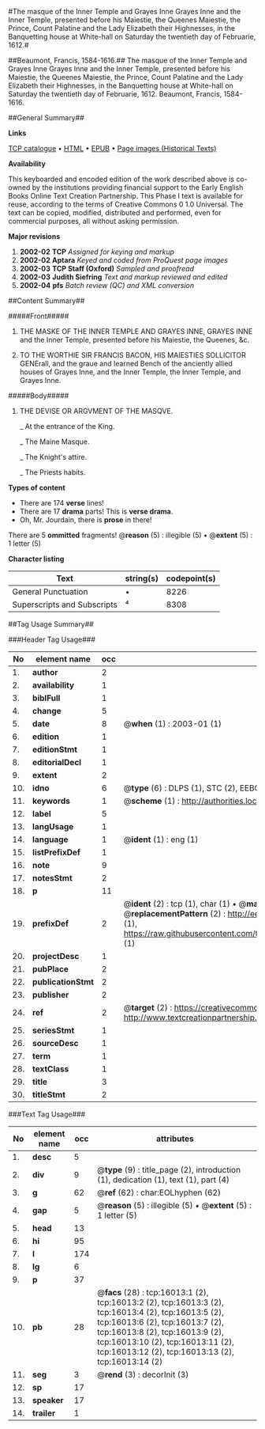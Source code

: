 #The masque of the Inner Temple and Grayes Inne Grayes Inne and the Inner Temple, presented before his Maiestie, the Queenes Maiestie, the Prince, Count Palatine and the Lady Elizabeth their Highnesses, in the Banquetting house at White-hall on Saturday the twentieth day of Februarie, 1612.#

##Beaumont, Francis, 1584-1616.##
The masque of the Inner Temple and Grayes Inne Grayes Inne and the Inner Temple, presented before his Maiestie, the Queenes Maiestie, the Prince, Count Palatine and the Lady Elizabeth their Highnesses, in the Banquetting house at White-hall on Saturday the twentieth day of Februarie, 1612.
Beaumont, Francis, 1584-1616.

##General Summary##

**Links**

[TCP catalogue](http://www.ota.ox.ac.uk/tcp/)  • 
[HTML](http://tei.it.ox.ac.uk/tcp/Texts-HTML/free/A06/A06150.html)  • 
[EPUB](http://tei.it.ox.ac.uk/tcp/Texts-EPUB/free/A06/A06150.epub) • 
[Page images (Historical Texts)](https://data.historicaltexts.jisc.ac.uk/view?pubId=eebo-99850786e&pageId=eebo-99850786e-16013-1)

**Availability**

This keyboarded and encoded edition of the
	       work described above is co-owned by the institutions
	       providing financial support to the Early English Books
	       Online Text Creation Partnership. This Phase I text is
	       available for reuse, according to the terms of Creative
	       Commons 0 1.0 Universal. The text can be copied,
	       modified, distributed and performed, even for
	       commercial purposes, all without asking permission.

**Major revisions**

1. __2002-02__ __TCP__ *Assigned for keying and markup*
1. __2002-02__ __Aptara__ *Keyed and coded from ProQuest page images*
1. __2002-03__ __TCP Staff (Oxford)__ *Sampled and proofread*
1. __2002-03__ __Judith Siefring__ *Text and markup reviewed and edited*
1. __2002-04__ __pfs__ *Batch review (QC) and XML conversion*

##Content Summary##

#####Front#####

1. THE MASKE OF
THE INNER TEMPLE AND
GRAYES INNE, GRAYES INNE
and the Inner Temple, presented before his
Maiestie, the Queenes, &c.

1. TO THE WORTHIE
SIR FRANCIS BACON, HIS MAIESTIES
SOLLICITOR GENErall,
and the graue and learned Bench of
the anciently allied houses of Grayes
Inne, and the Inner Temple, the Inner
Temple, and Grayes Inne.

#####Body#####

1. THE DEVISE OR
ARGVMENT OF THE
MASQVE.

    _ At the entrance of the King.

    _ The Maine Masque.

    _ The Knight's attire.

    _ The Priests habits.

**Types of content**

  * There are 174 **verse** lines!
  * There are 17 **drama** parts! This is **verse drama**.
  * Oh, Mr. Jourdain, there is **prose** in there!

There are 5 **ommitted** fragments! 
 @__reason__ (5) : illegible (5)  •  @__extent__ (5) : 1 letter (5)

**Character listing**


|Text|string(s)|codepoint(s)|
|---|---|---|
|General Punctuation|•|8226|
|Superscripts             and Subscripts|⁴|8308|

##Tag Usage Summary##

###Header Tag Usage###

|No|element name|occ|attributes|
|---|---|---|---|
|1.|__author__|2||
|2.|__availability__|1||
|3.|__biblFull__|1||
|4.|__change__|5||
|5.|__date__|8| @__when__ (1) : 2003-01 (1)|
|6.|__edition__|1||
|7.|__editionStmt__|1||
|8.|__editorialDecl__|1||
|9.|__extent__|2||
|10.|__idno__|6| @__type__ (6) : DLPS (1), STC (2), EEBO-CITATION (1), PROQUEST (1), VID (1)|
|11.|__keywords__|1| @__scheme__ (1) : http://authorities.loc.gov/ (1)|
|12.|__label__|5||
|13.|__langUsage__|1||
|14.|__language__|1| @__ident__ (1) : eng (1)|
|15.|__listPrefixDef__|1||
|16.|__note__|9||
|17.|__notesStmt__|2||
|18.|__p__|11||
|19.|__prefixDef__|2| @__ident__ (2) : tcp (1), char (1)  •  @__matchPattern__ (2) : ([0-9\-]+):([0-9IVX]+) (1), (.+) (1)  •  @__replacementPattern__ (2) : http://eebo.chadwyck.com/downloadtiff?vid=$1&page=$2 (1), https://raw.githubusercontent.com/textcreationpartnership/Texts/master/tcpchars.xml#$1 (1)|
|20.|__projectDesc__|1||
|21.|__pubPlace__|2||
|22.|__publicationStmt__|2||
|23.|__publisher__|2||
|24.|__ref__|2| @__target__ (2) : https://creativecommons.org/publicdomain/zero/1.0/ (1), http://www.textcreationpartnership.org/docs/. (1)|
|25.|__seriesStmt__|1||
|26.|__sourceDesc__|1||
|27.|__term__|1||
|28.|__textClass__|1||
|29.|__title__|3||
|30.|__titleStmt__|2||


###Text Tag Usage###

|No|element name|occ|attributes|
|---|---|---|---|
|1.|__desc__|5||
|2.|__div__|9| @__type__ (9) : title_page (2), introduction (1), dedication (1), text (1), part (4)|
|3.|__g__|62| @__ref__ (62) : char:EOLhyphen (62)|
|4.|__gap__|5| @__reason__ (5) : illegible (5)  •  @__extent__ (5) : 1 letter (5)|
|5.|__head__|13||
|6.|__hi__|95||
|7.|__l__|174||
|8.|__lg__|6||
|9.|__p__|37||
|10.|__pb__|28| @__facs__ (28) : tcp:16013:1 (2), tcp:16013:2 (2), tcp:16013:3 (2), tcp:16013:4 (2), tcp:16013:5 (2), tcp:16013:6 (2), tcp:16013:7 (2), tcp:16013:8 (2), tcp:16013:9 (2), tcp:16013:10 (2), tcp:16013:11 (2), tcp:16013:12 (2), tcp:16013:13 (2), tcp:16013:14 (2)|
|11.|__seg__|3| @__rend__ (3) : decorInit (3)|
|12.|__sp__|17||
|13.|__speaker__|17||
|14.|__trailer__|1||
